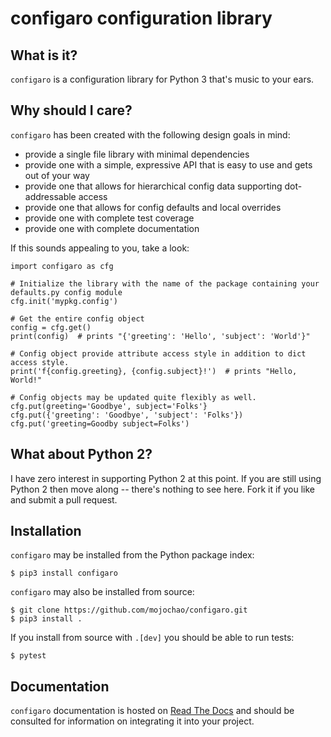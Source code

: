 configaro configuration library
===============================

What is it?
-----------

`configaro` is a configuration library for Python 3 that's music to your ears.

Why should I care?
------------------

`configaro` has been created with the following design goals in mind:

- provide a single file library with minimal dependencies
- provide one with a simple, expressive API that is easy to use and gets out of your way
- provide one that allows for hierarchical config data supporting dot-addressable access 
- provide one that allows for config defaults and local overrides
- provide one with complete test coverage
- provide one with complete documentation

If this sounds appealing to you, take a look:

    import configaro as cfg
    
    # Initialize the library with the name of the package containing your defaults.py config module
    cfg.init('mypkg.config')
    
    # Get the entire config object
    config = cfg.get()
    print(config)  # prints "{'greeting': 'Hello', 'subject': 'World'}"

    # Config object provide attribute access style in addition to dict access style.    
    print('f{config.greeting}, {config.subject}!')  # prints "Hello, World!"
    
    # Config objects may be updated quite flexibly as well.
    cfg.put(greeting='Goodbye', subject='Folks'}
    cfg.put({'greeting': 'Goodbye', 'subject': 'Folks'}) 
    cfg.put('greeting=Goodby subject=Folks')


What about Python 2?
--------------------

I have zero interest in supporting Python 2 at this point.  If you are still
using Python 2 then move along -- there's nothing to see here.  Fork it if you
like and submit a pull request.

Installation
------------

`configaro` may be installed from the Python package index:

    $ pip3 install configaro

`configaro` may also be installed from source:

    $ git clone https://github.com/mojochao/configaro.git
    $ pip3 install .

If you install from source with `.[dev]` you should be able to run tests:

    $ pytest

Documentation
-------------

`configaro` documentation is hosted on [Read The Docs](https://configaro.readthedocs.io/en/latest/)
and should be consulted for information on integrating it into your project.
